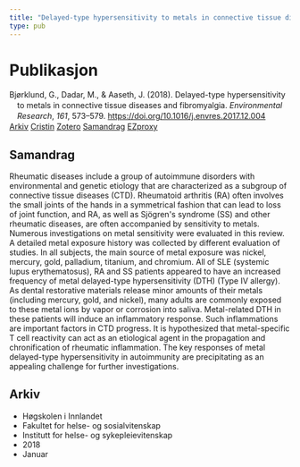 ```yaml
---
title: "Delayed-type hypersensitivity to metals in connective tissue diseases and fibromyalgia"
type: pub
---
```

<h1>Publikasjon</h1>
<article id="csl-bib-container-498QCTVP" class="csl-bib-container">
  <div class="csl-bib-body" style="line-height: 1.35; padding-left: 1em; text-indent:-1em;">
  <div class="csl-entry">Bj&#xF8;rklund, G., Dadar, M., &amp; Aaseth, J. (2018). Delayed-type hypersensitivity to metals in connective tissue diseases and fibromyalgia. <i>Environmental Research</i>, <i>161</i>, 573&#x2013;579. <a href="https://doi.org/10.1016/j.envres.2017.12.004">https://doi.org/10.1016/j.envres.2017.12.004</a></div>
</div>
  <div class="csl-bib-buttons">
    <a href="#taxonomy-article-498QCTVP" class="csl-bib-button">Arkiv</a>
    <a href="https://app.cristin.no/results/show.jsf?id=1553222" alt="Cristin URL" class="csl-bib-button">Cristin</a>
    <a href="http://zotero.org/groups/5022929/items/498QCTVP" alt="Zotero URL" class="csl-bib-button">Zotero</a>
    <a href="#abstract-article-498QCTVP" class="csl-bib-button">Samandrag</a>
    <a href="http://ezproxy.inn.no/login?url=https://doi.org/10.1016/j.envres.2017.12.004" class="csl-bib-button">EZproxy</a>
  </div>
  <div id="csl-bib-meta-container-498QCTVP"></div>
</article>
<div id="csl-bib-meta-498QCTVP" class="csl-bib-meta">
  <article id="abstract-article-498QCTVP" class="abstract-article">
    <h1>Samandrag</h1>
    Rheumatic diseases include a group of autoimmune disorders with environmental and genetic etiology that are characterized as a subgroup of connective tissue diseases (CTD). Rheumatoid arthritis (RA) often involves the small joints of the hands in a symmetrical fashion that can lead to loss of joint function, and RA, as well as Sjögren's syndrome (SS) and other rheumatic diseases, are often accompanied by sensitivity to metals. Numerous investigations on metal sensitivity were evaluated in this review. A detailed metal exposure history was collected by different evaluation of studies. In all subjects, the main source of metal exposure was nickel, mercury, gold, palladium, titanium, and chromium. All of SLE (systemic lupus erythematosus), RA and SS patients appeared to have an increased frequency of metal delayed-type hypersensitivity (DTH) (Type IV allergy). As dental restorative materials release minor amounts of their metals (including mercury, gold, and nickel), many adults are commonly exposed to these metal ions by vapor or corrosion into saliva. Metal-related DTH in these patients will induce an inflammatory response. Such inflammations are important factors in CTD progress. It is hypothesized that metal-specific T cell reactivity can act as an etiological agent in the propagation and chronification of rheumatic inflammation. The key responses of metal delayed-type hypersensitivity in autoimmunity are precipitating as an appealing challenge for further investigations.
  </article>
  <article id="taxonomy-article-498QCTVP" class="taxonomy-article">
    <h1>Arkiv</h1>
    <ul>
      <li>Høgskolen i Innlandet</li>
      <li>Fakultet for helse- og sosialvitenskap</li>
      <li>Institutt for helse- og sykepleievitenskap</li>
      <li>2018</li>
      <li>Januar</li>
    </ul>
  </article>
</div>

